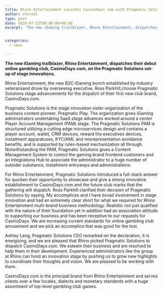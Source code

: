 ```yaml
---
title: Rhino Entertainment Launches CasinoDays com with Pragmatic Solutions
author: xforeal 
type: post
date: 2020-07-22T00:00:00+00:00
excerpt: 'The new iGaming trailblazer, Rhino Entertainment, dispatches their debut online gambling club, CasinoDays '


categories:
  - news

---
```

**The new iGaming trailblazer, Rhino Entertainment, dispatches their debut online gambling club, CasinoDays.com, on the Pragmatic Solutions set-up of stage innovations.** 

Rhino Entertainment, the new B2C iGaming bunch established by industry veteransand drove by overseeing executive, Ross Parkhill,choose Pragmatic Solutions stage advancements for the dispatch of their first new club brand, CasinoDays.com. 

Pragmatic Solutions is the stage innovation sister-organization of the business content pioneer, Pragmatic Play. The organization gives iGaming administrators undertaking SaaS stage advances worked around a center Player Account Management (PAM) stage. The Pragmatic Solutions PAM is structured utilizing a cutting edge microservices design and contains a player account, wallet, CRM devices, reward the executives devices, installment apparatuses, KYC/AML and misrepresentation avoidance benefits, and is supported by rules-based mechanization all through. Notwithstanding the PAM, Pragmatic Solutions gives a Content Management System to control the gaming brand frontend customers and an Integrations Hub to associate the administrator to a huge number of outsider substance, installment entryways and administrations. 

For Rhino Entertainment, Pragmatic Solutions introduced a full-stack answer for quicken their opportunity to showcase and give a strong innovative establishment to CasinoDays.com and the future club marks that the gathering will dispatch. Ross Parkhill clarified their decision of Pragmatic Solutions by saying, My accomplices and I have broad involvement in stage innovation and had an extremely clear short for what we required for Rhino Entertainment multi-brand business methodology. Realistic not just qualified with the nature of their foundation yet in addition had an association attitude to supporting our business and has been receptive to our requests for CasinoDays. We are increasing current standards for online gambling club amusement and we pick an accomplice that was good for the test. 

Ashley Lang, Pragmatic Solutions CEO remarked on the declaration, It is energizing, and we are pleased that Rhino picked Pragmatic Solutions to dispatch CasinoDays.com. We esteem their business and are resolved to help them in their development. Experienced administrators like the group at Rhino can hoist an innovation stage by pushing us to grow new highlights to coordinate their thoughts and vision. We are pleased to be working with them. 

CasinoDays.com is the principal brand from Rhino Entertainment and serves clients over a few locales, dialects and monetary standards with a huge assortment of top-level gambling club games.